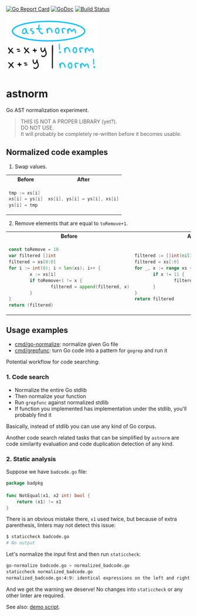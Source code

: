 [![Go Report Card](https://goreportcard.com/badge/github.com/Quasilyte/astnorm)](https://goreportcard.com/report/github.com/Quasilyte/astnorm)
[![GoDoc](https://godoc.org/github.com/Quasilyte/astnorm?status.svg)](https://godoc.org/github.com/Quasilyte/astnorm)
[![Build Status](https://travis-ci.org/Quasilyte/astnorm.svg?branch=master)](https://travis-ci.org/Quasilyte/astnorm)

![logo](/logo.jpg)

# astnorm

Go AST normalization experiment.

> THIS IS NOT A PROPER LIBRARY (yet?).<br>
> DO NOT USE.<br>
> It will probably be completely re-written before it becomes usable.

## Normalized code examples

1. Swap values.

<table>
  <tr>
    <th>Before</th>
    <th>After</th>
  </tr>
  
  <tr><td>
  
```go
tmp := xs[i]
xs[i] = ys[i]
ys[i] = tmp
```
  
  </td><td>
     
 ```go
xs[i], ys[i] = ys[i], xs[i]
```
     
  </td></tr>
</table>

2. Remove elements that are equal to `toRemove+1`.

<table>
  <tr>
    <th>Before</th>
    <th>After</th>
  </tr>
  
  <tr><td>
  
```go
const toRemove = 10
var filtered []int
filtered = xs[0:0]
for i := int(0); i < len(xs); i++ {
        x := xs[i]
        if toRemove+1 != x {
                filtered = append(filtered, x)
        }
}
return (filtered)
```
  
  </td><td>
     
 ```go
filtered := []int(nil)
filtered = xs[:0]
for _, x := range xs {
        if x != 11 {
                filtered = append(filtered, x)
        }
}
return filtered
```
     
  </td></tr>
</table>

## Usage examples

* [cmd/go-normalize](/cmd/go-normalize): normalize given Go file
* [cmd/grepfunc](/cmd/grepfunc): turn Go code into a pattern for `gogrep` and run it

Potential workflow for code searching:

### 1. Code search

* Normalize the entire Go stdlib
* Then normalize your function
* Run `grepfunc` against normalized stdlib
* If function you implemented has implementation under the stdlib, you'll probably find it

Basically, instead of stdlib you can use any kind of Go corpus.

Another code search related tasks that can be simplified by `astnorm` are code similarity
evaluation and code duplication detection of any kind.

### 2. Static analysis

Suppose we have `badcode.go` file:

```go
package badpkg

func NotEqual(x1, x2 int) bool {
	return (x1) != x1
}
```

There is an obvious mistake there, `x1` used twice, but because of extra parenthesis, linters may not detect this issue:

```bash
$ staticcheck badcode.go
# No output
```

Let's normalize the input first and then run `staticcheck`:

```bash
go-normalize badcode.go > normalized_badcode.go
staticcheck normalized_badcode.go
normalized_badcode.go:4:9: identical expressions on the left and right side of the '!=' operator (SA4000)
```

And we get the warning we deserve!
No changes into `staticcheck` or any other linter are required.

See also: [demo script](/example/demo.bash).
